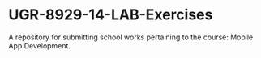 # UGR-8929-14-LAB-Exercises
A repository for submitting school works pertaining to the course: Mobile App Development.
